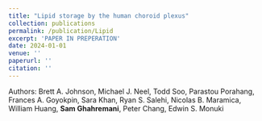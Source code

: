 ```yaml
---
title: "Lipid storage by the human choroid plexus"
collection: publications
permalink: /publication/Lipid
excerpt: 'PAPER IN PREPERATION'
date: 2024-01-01
venue: ''
paperurl: ''
citation: ''
---
```


Authors: Brett A. Johnson, Michael J. Neel, Todd Soo, Parastou Porahang, Frances A. Goyokpin, Sara Khan, Ryan S. Salehi, Nicolas B. Maramica, William Huang, **Sam Ghahremani**, Peter Chang, Edwin S. Monuki